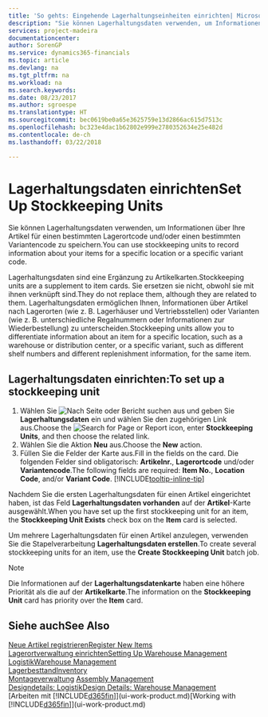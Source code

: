 ```yaml
---
title: 'So gehts: Eingehende Lagerhaltungseinheiten einrichten| Microsoft Docs'
description: "Sie können Lagerhaltungsdaten verwenden, um Informationen über Ihre Artikel für einen bestimmten Lagerortcode und/oder einen bestimmten Variantencode zu speichern."
services: project-madeira
documentationcenter: 
author: SorenGP
ms.service: dynamics365-financials
ms.topic: article
ms.devlang: na
ms.tgt_pltfrm: na
ms.workload: na
ms.search.keywords: 
ms.date: 08/23/2017
ms.author: sgroespe
ms.translationtype: HT
ms.sourcegitcommit: bec0619be0a65e3625759e13d2866ac615d7513c
ms.openlocfilehash: bc323e4dac1b62802e999e2780352634e25e482d
ms.contentlocale: de-ch
ms.lasthandoff: 03/22/2018

---
```

# <a name="set-up-stockkeeping-units"></a><span data-ttu-id="68f8a-103">Lagerhaltungsdaten einrichten</span><span class="sxs-lookup"><span data-stu-id="68f8a-103">Set Up Stockkeeping Units</span></span>
<span data-ttu-id="68f8a-104">Sie können Lagerhaltungsdaten verwenden, um Informationen über Ihre Artikel für einen bestimmten Lagerortcode und/oder einen bestimmten Variantencode zu speichern.</span><span class="sxs-lookup"><span data-stu-id="68f8a-104">You can use stockkeeping units to record information about your items for a specific location or a specific variant code.</span></span>  

 <span data-ttu-id="68f8a-105">Lagerhaltungsdaten sind eine Ergänzung zu Artikelkarten.</span><span class="sxs-lookup"><span data-stu-id="68f8a-105">Stockkeeping units are a supplement to item cards.</span></span> <span data-ttu-id="68f8a-106">Sie ersetzen sie nicht, obwohl sie mit ihnen verknüpft sind.</span><span class="sxs-lookup"><span data-stu-id="68f8a-106">They do not replace them, although they are related to them.</span></span> <span data-ttu-id="68f8a-107">Lagerhaltungsdaten ermöglichen Ihnen, Informationen über Artikel nach Lagerorten (wie z. B. Lagerhäuser und Vertriebsstellen) oder Varianten (wie z. B. unterschiedliche Regalnummern oder Informationen zur Wiederbestellung) zu unterscheiden.</span><span class="sxs-lookup"><span data-stu-id="68f8a-107">Stockkeeping units allow you to differentiate information about an item for a specific location, such as a warehouse or distribution center, or a specific variant, such as different shelf numbers and different replenishment information, for the same item.</span></span>  

## <a name="to-set-up-a-stockkeeping-unit"></a><span data-ttu-id="68f8a-108">Lagerhaltungsdaten einrichten:</span><span class="sxs-lookup"><span data-stu-id="68f8a-108">To set up a stockkeeping unit</span></span>  

1.  <span data-ttu-id="68f8a-109">Wählen Sie ![Nach Seite oder Bericht suchen](media/ui-search/search_small.png "Symbol nach Seite oder Bericht suchen") aus und geben Sie **Lagerhaltungsdaten** ein und wählen Sie den zugehörigen Link aus.</span><span class="sxs-lookup"><span data-stu-id="68f8a-109">Choose the ![Search for Page or Report](media/ui-search/search_small.png "Search for Page or Report icon") icon, enter **Stockkeeping Units**, and then choose the related link.</span></span>  
2.  <span data-ttu-id="68f8a-110">Wählen Sie die Aktion **Neu** aus.</span><span class="sxs-lookup"><span data-stu-id="68f8a-110">Choose the **New** action.</span></span>  
3.  <span data-ttu-id="68f8a-111">Füllen Sie die Felder der Karte aus.</span><span class="sxs-lookup"><span data-stu-id="68f8a-111">Fill in the fields on the card.</span></span> <span data-ttu-id="68f8a-112">Die folgenden Felder sind obligatorisch: **Artikelnr.**, **Lagerortcode** und/oder **Variantencode**.</span><span class="sxs-lookup"><span data-stu-id="68f8a-112">The following fields are required: **Item No.**, **Location Code**, and/or **Variant Code**.</span></span> [!INCLUDE[tooltip-inline-tip](includes/tooltip-inline-tip_md.md)]  

<span data-ttu-id="68f8a-113">Nachdem Sie die ersten Lagerhaltungsdaten für einen Artikel eingerichtet haben, ist das Feld **Lagerhaltungsdaten vorhanden** auf der **Artikel**-Karte ausgewählt.</span><span class="sxs-lookup"><span data-stu-id="68f8a-113">When you have set up the first stockkeeping unit for an item, the **Stockkeeping Unit Exists** check box on the **Item** card is selected.</span></span>  

<span data-ttu-id="68f8a-114">Um mehrere Lagerhaltungsdaten für einen Artikel anzulegen, verwenden Sie die Stapelverarbeitung **Lagerhaltungsdaten erstellen**.</span><span class="sxs-lookup"><span data-stu-id="68f8a-114">To create several stockkeeping units for an item, use the **Create Stockkeeping Unit** batch job.</span></span>  

> [!NOTE]  
>  <span data-ttu-id="68f8a-115">Die Informationen auf der **Lagerhaltungsdatenkarte** haben eine höhere Priorität als die auf der **Artikelkarte**.</span><span class="sxs-lookup"><span data-stu-id="68f8a-115">The information on the **Stockkeeping Unit** card has priority over the **Item** card.</span></span>  

## <a name="see-also"></a><span data-ttu-id="68f8a-116">Siehe auch</span><span class="sxs-lookup"><span data-stu-id="68f8a-116">See Also</span></span>  
[<span data-ttu-id="68f8a-117">Neue Artikel registrieren</span><span class="sxs-lookup"><span data-stu-id="68f8a-117">Register New Items</span></span>](inventory-how-register-new-items.md)  
[<span data-ttu-id="68f8a-118">Lagerortverwaltung einrichten</span><span class="sxs-lookup"><span data-stu-id="68f8a-118">Setting Up Warehouse Management</span></span>](warehouse-setup-warehouse.md)  
[<span data-ttu-id="68f8a-119">Logistik</span><span class="sxs-lookup"><span data-stu-id="68f8a-119">Warehouse Management</span></span>](warehouse-manage-warehouse.md)  
[<span data-ttu-id="68f8a-120">Lagerbesttand</span><span class="sxs-lookup"><span data-stu-id="68f8a-120">Inventory</span></span>](inventory-manage-inventory.md)  
<span data-ttu-id="68f8a-121">[Montageverwaltung](assembly-assemble-items.md)  </span><span class="sxs-lookup"><span data-stu-id="68f8a-121">[Assembly Management](assembly-assemble-items.md)  </span></span>  
[<span data-ttu-id="68f8a-122">Designdetails: Logistik</span><span class="sxs-lookup"><span data-stu-id="68f8a-122">Design Details: Warehouse Management</span></span>](design-details-warehouse-management.md)  
<span data-ttu-id="68f8a-123">[Arbeiten mit [!INCLUDE[d365fin](includes/d365fin_md.md)]](ui-work-product.md)</span><span class="sxs-lookup"><span data-stu-id="68f8a-123">[Working with [!INCLUDE[d365fin](includes/d365fin_md.md)]](ui-work-product.md)</span></span>  

